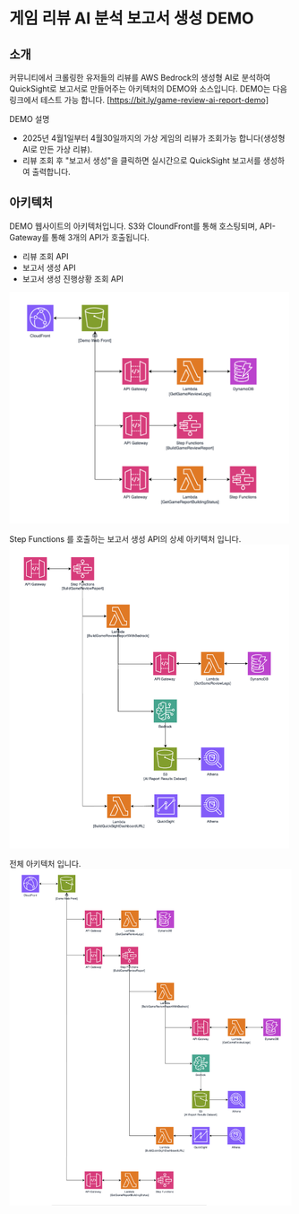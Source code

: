 # 게임 리뷰 AI 분석 보고서 생성 DEMO

## 소개

커뮤니티에서 크롤링한 유저들의 리뷰를 AWS Bedrock의 생성형 AI로 분석하여 QuickSight로 보고서로 만들어주는 아키텍처의 DEMO와 소스입니다.
DEMO는 다음 링크에서 테스트 가능 합니다.
[https://bit.ly/game-review-ai-report-demo] 

DEMO 설명
- 2025년 4월1일부터 4월30일까지의 가상 게임의 리뷰가 조회가능 합니다(생성형 AI로 만든 가상 리뷰).
- 리뷰 조회 후 "보고서 생성"을 클릭하면 실시간으로 QuickSight 보고서를 생성하여 출력합니다.

## 아키텍처
DEMO 웹사이트의 아키텍처입니다.
S3와 CloundFront를 통해 호스팅되며, API-Gateway를 통해 3개의 API가 호출됩니다.

- 리뷰 조회 API
- 보고서 생성 API
- 보고서 생성 진행상황 조회 API
<img src="images/arch-1.png" width=500/>


Step Functions 를 호출하는 보고서 생성 API의 상세 아키텍처 입니다.
<img src="images/arch-2.png"  width=500/>


전체 아키텍처 입니다.
<img src="images/arch-3.png"/>
